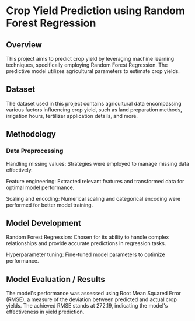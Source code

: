 # Crop Yield Prediction using Random Forest Regression

## Overview
This project aims to predict crop yield by leveraging machine learning techniques, specifically employing Random Forest Regression. The predictive model utilizes agricultural parameters to estimate crop yields.

## Dataset
The dataset used in this project contains agricultural data encompassing various factors influencing crop yield, such as land preparation methods, irrigation hours, fertilizer application details, and more.

## Methodology
### Data Preprocessing
Handling missing values: Strategies were employed to manage missing data effectively.

Feature engineering: Extracted relevant features and transformed data for optimal model performance.

Scaling and encoding: Numerical scaling and categorical encoding were performed for better model training.

## Model Development
Random Forest Regression: Chosen for its ability to handle complex relationships and provide accurate predictions in regression tasks.

Hyperparameter tuning: Fine-tuned model parameters to optimize performance.

## Model Evaluation / Results
The model's performance was assessed using Root Mean Squared Error (RMSE), a measure of the deviation between predicted and actual crop yields. The achieved RMSE stands at 272.19, indicating the model's effectiveness in yield prediction.


